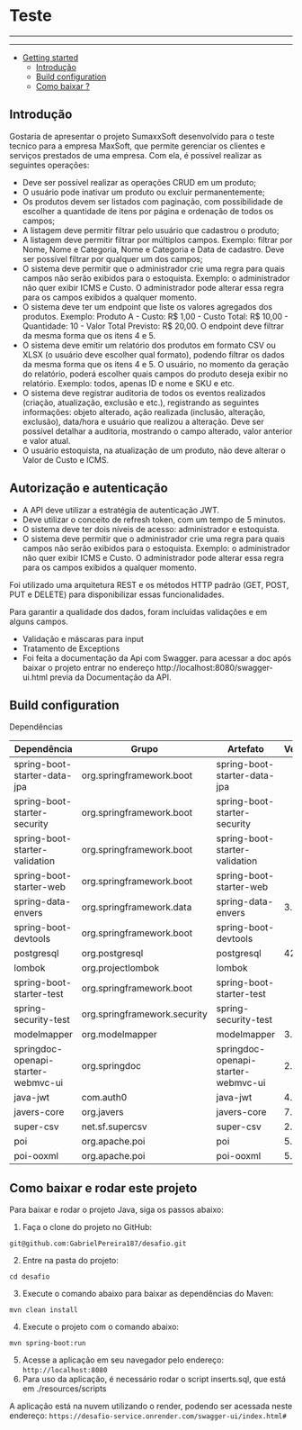 # Teste


---


---

- [Getting started](#getting-started)
    - [Introdução](#introdução)
    - [Build configuration](#build-configuration)
    - [Como baixar ? ](#como-baixar-e-rodar-este-projeto)


## Introdução

Gostaria de apresentar o projeto SumaxxSoft desenvolvido para o teste tecnico para a empresa MaxSoft, que permite gerenciar os clientes e serviços prestados de uma empresa. Com ela, é possível realizar as seguintes operações:

* Deve ser possível realizar as operações CRUD em um produto;
* O usuário pode inativar um produto ou excluir permanentemente;
* Os produtos devem ser listados com paginação, com possibilidade de
  escolher a quantidade de itens por página e ordenação de todos os
  campos;
* A listagem  deve permitir filtrar pelo usuário que cadastrou o
   produto;
* A listagem deve permitir filtrar por múltiplos campos. Exemplo:
  filtrar por Nome, Nome e Categoria, Nome e Categoria e Data de cadastro.
  Deve ser possível filtrar por qualquer um dos campos;
* O sistema deve permitir que o administrador crie uma regra para quais
  campos não serão exibidos para o estoquista. Exemplo: o administrador
  não quer exibir ICMS e Custo. O administrador pode alterar essa regra
  para os campos exibidos a qualquer momento. 
* O sistema deve ter um endpoint que liste os valores agregados dos
   produtos. Exemplo:
   Produto A - Custo: R$ 1,00 - Custo Total: R$ 10,00 - Quantidade: 10 -
   Valor Total Previsto: R$ 20,00. O endpoint deve filtrar da mesma forma
   que os itens 4 e 5.
* O sistema deve emitir um relatório dos produtos em formato CSV ou
   XLSX (o usuário deve escolher qual formato), podendo filtrar os dados da
   mesma forma que os itens 4 e 5. O usuário, no momento da geração do
   relatório, poderá escolher quais campos do produto deseja exibir no
   relatório. Exemplo: todos, apenas ID e nome e SKU e etc. 
* O sistema deve registrar auditoria de todos os eventos realizados
   (criação, atualização, exclusão e etc.), registrando as seguintes
   informações: objeto alterado, ação realizada (inclusão, alteração,
   exclusão), data/hora e usuário que realizou a alteração. Deve ser
   possível detalhar a auditoria, mostrando o campo alterado, valor
   anterior e valor atual.
* O usuário estoquista, na atualização de um produto, não deve alterar
    o Valor de Custo e ICMS.

## Autorização e autenticação

* A API deve utilizar a estratégia de autenticação JWT. 
* Deve utilizar o conceito de refresh token, com um tempo de 5 minutos.
* O sistema deve ter dois níveis de acesso: administrador e estoquista.
* O sistema deve permitir que o administrador crie uma regra para quais
  campos não serão exibidos para o estoquista. Exemplo: o administrador
  não quer exibir ICMS e Custo. O administrador pode alterar essa regra
  para os campos exibidos a qualquer momento.

Foi utilizado uma arquitetura REST e os métodos HTTP padrão
(GET, POST, PUT e DELETE) para disponibilizar essas funcionalidades.

Para garantir a qualidade dos dados, foram incluídas validações e em alguns campos.

* Validação e máscaras para input
* Tratamento de Exceptions
* Foi feita a documentação da Api com Swagger.
  para acessar a doc após baixar o projeto entrar no endereço http://localhost:8080/swagger-ui.html
  previa da Documentação da API.

## Build configuration

Dependências

| Dependência                                       | Grupo                    | Artefato                           | Versão   | Escopo | Opcional |
|---------------------------------------------------|--------------------------|------------------------------------|----------|--------|----------|
| spring-boot-starter-data-jpa                      | org.springframework.boot | spring-boot-starter-data-jpa       |          |        |          |
| spring-boot-starter-security                      | org.springframework.boot | spring-boot-starter-security       |          |        |          |
| spring-boot-starter-validation                   | org.springframework.boot | spring-boot-starter-validation    |          |        |          |
| spring-boot-starter-web                           | org.springframework.boot | spring-boot-starter-web            |          |        |          |
| spring-data-envers                                | org.springframework.data | spring-data-envers                 | 3.2.1    |        |          |
| spring-boot-devtools                              | org.springframework.boot | spring-boot-devtools               |          | runtime| true     |
| postgresql                                        | org.postgresql           | postgresql                         | 42.7.1   |        |          |
| lombok                                            | org.projectlombok         | lombok                             |          |        | true     |
| spring-boot-starter-test                          | org.springframework.boot | spring-boot-starter-test           |          | test   |          |
| spring-security-test                              | org.springframework.security| spring-security-test             |          | test   |          |
| modelmapper                                       | org.modelmapper          | modelmapper                        | 3.2.0    |        |          |
| springdoc-openapi-starter-webmvc-ui               | org.springdoc            | springdoc-openapi-starter-webmvc-ui | 2.3.0    |        |          |
| java-jwt                                          | com.auth0                | java-jwt                           | 4.4.0    |        |          |
| javers-core                                       | org.javers               | javers-core                        | 7.3.6    |        |          |
| super-csv                                         | net.sf.supercsv          | super-csv                          | 2.4.0    |        |          |
| poi                                               | org.apache.poi            | poi                                | 5.2.5    |        |          |
| poi-ooxml                                         | org.apache.poi            | poi-ooxml                          | 5.2.3    |        |          |


## Como baixar e rodar este projeto

Para baixar e rodar o projeto Java, siga os passos abaixo:

1. Faça o clone do projeto no GitHub:

`git@github.com:GabrielPereira187/desafio.git`

2. Entre na pasta do projeto:

``cd desafio``

3. Execute o comando abaixo para baixar as dependências do Maven:

``mvn clean install``

4. Execute o projeto com o comando abaixo:

``mvn spring-boot:run``

5. Acesse a aplicação em seu navegador pelo endereço: `http://localhost:8080`
6. Para uso da aplicação, é necessário rodar o script inserts.sql, que está em ./resources/scripts

A aplicação está na nuvem utilizando o render, podendo ser acessada neste endereço: `https://desafio-service.onrender.com/swagger-ui/index.html#`